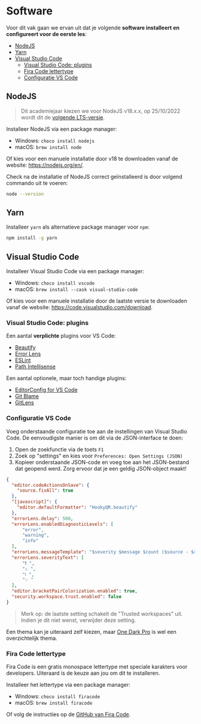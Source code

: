 # Software

Voor dit vak gaan we ervan uit dat je volgende **software installeert en configureert voor de eerste les**:

- [NodeJS](#nodejs)
- [Yarn](#yarn)
- [Visual Studio Code](#visual-studio-code)
  - [Visual Studio Code: plugins](#visual-studio-code-plugins)
  - [Fira Code lettertype](#fira-code-lettertype)
  - [Configuratie VS Code](#configuratie-vs-code)

## NodeJS

> Dit academiejaar kiezen we voor NodeJS v18.x.x, op 25/10/2022 wordt dit de [volgende LTS-versie](https://nodejs.org/en/about/releases/).

Installeer NodeJS via een package manager:
- Windows: `choco install nodejs`
- macOS: `brew install node`

Of kies voor een manuele installatie door v18 te downloaden vanaf de website: https://nodejs.org/en/.

Check na de installatie of NodeJS correct geïnstalleerd is door volgend commando uit te voeren:

```bash
node --version
```

## Yarn

Installeer `yarn` als alternatieve package manager voor `npm`:

```bash
npm install -g yarn
```

## Visual Studio Code

Installeer Visual Studio Code via een package manager:
- Windows: `choco install vscode`
- macOS: `brew install --cask visual-studio-code`

Of kies voor een manuele installatie door de laatste versie te downloaden vanaf de website: https://code.visualstudio.com/download.


### Visual Studio Code: plugins

Een aantal **verplichte** plugins voor VS Code:

- [Beautify](https://marketplace.visualstudio.com/items?itemName=HookyQR.beautify)
- [Error Lens](https://marketplace.visualstudio.com/items?itemName=usernamehw.errorlens)
- [ESLint](https://marketplace.visualstudio.com/items?itemName=dbaeumer.vscode-eslint)
- [Path Intellisense](https://marketplace.visualstudio.com/items?itemName=christian-kohler.path-intellisense)


Een aantal optionele, maar toch handige plugins:

- [EditorConfig for VS Code](https://marketplace.visualstudio.com/items?itemName=EditorConfig.EditorConfig)
- [Git Blame](https://marketplace.visualstudio.com/items?itemName=waderyan.gitblame)
- [GitLens](https://marketplace.visualstudio.com/items?itemName=eamodio.gitlens)

### Configuratie VS Code

Voeg onderstaande configuratie toe aan de instellingen van Visual Studio Code. De eenvoudigste manier is om dit via de JSON-interface te doen:

1. Open de zoekfunctie via de toets `F1`
2. Zoek op "settings" en kies voor `Preferences: Open Settings (JSON)`
3. Kopieer onderstaande JSON-code en voeg toe aan het JSON-bestand dat geopend werd. Zorg ervoor dat je een geldig JSON-object maakt!

```json
{
  "editor.codeActionsOnSave": {
    "source.fixAll": true
  },
  "[javascript]": {
    "editor.defaultFormatter": "HookyQR.beautify"
  },
  "errorLens.delay": 500,
  "errorLens.enabledDiagnosticLevels": [
      "error",
      "warning",
      "info"
  ],
  "errorLens.messageTemplate": "$severity $message $count ($source - $code)",
  "errorLens.severityText": [
      "❗️ ",
      "⚠️ ",
      "ℹ️ ",
      "💡 "
  ],
  "editor.bracketPairColorization.enabled": true,
  "security.workspace.trust.enabled": false
}
```

> Merk op: de laatste setting schakelt de "Trusted workspaces" uit. Indien je dit niet wenst, verwijder deze setting.

Een thema kan je uiteraard zelf kiezen, maar [One Dark Pro](https://marketplace.visualstudio.com/items?itemName=zhuangtongfa.Material-theme) is wel een overzichtelijk thema.

### Fira Code lettertype

Fira Code is een gratis monospace lettertype met speciale karakters voor developers. Uiteraard is de keuze aan jou om dit te installeren.

Installeer het lettertype via een package manager:
- Windows: `choco install firacode`
- macOS: `brew install firacode`

Of volg de instructies op de [GitHub van Fira Code](https://github.com/tonsky/FiraCode/wiki/Installing).
